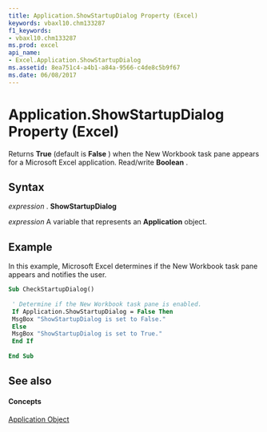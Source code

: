 ```yaml
---
title: Application.ShowStartupDialog Property (Excel)
keywords: vbaxl10.chm133287
f1_keywords:
- vbaxl10.chm133287
ms.prod: excel
api_name:
- Excel.Application.ShowStartupDialog
ms.assetid: 8ea751c4-a4b1-a84a-9566-c4de8c5b9f67
ms.date: 06/08/2017
---
```



# Application.ShowStartupDialog Property (Excel)

Returns **True** (default is **False** ) when the New Workbook task pane appears for a Microsoft Excel application. Read/write **Boolean** .


## Syntax

 _expression_ . **ShowStartupDialog**

 _expression_ A variable that represents an **Application** object.


## Example

In this example, Microsoft Excel determines if the New Workbook task pane appears and notifies the user.


```vb
Sub CheckStartupDialog() 
 
 ' Determine if the New Workbook task pane is enabled. 
 If Application.ShowStartupDialog = False Then 
 MsgBox "ShowStartupDialog is set to False." 
 Else 
 MsgBox "ShowStartupDialog is set to True." 
 End If 
 
End Sub
```


## See also


#### Concepts


[Application Object](application-object-excel.md)

